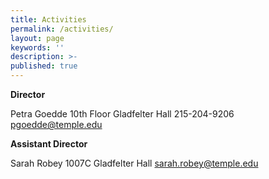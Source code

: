 ```yaml
---
title: Activities
permalink: /activities/
layout: page
keywords: ''
description: >-
published: true
---
```


**Director**

Petra Goedde
10th Floor Gladfelter Hall
215-204-9206
[pgoedde@temple.edu](mailto:pgoedde@temple.edu)

**Assistant Director**

Sarah Robey
1007C Gladfelter Hall
[sarah.robey@temple.edu](mailto:sarah.robey@temple.edu)
